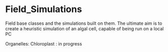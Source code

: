 # Field_Simulations

Field base classes and the simulations built on them. The ultimate aim is to create a heuristic simulation of an algal cell, capable of being run on a local PC

Organelles:
  Chloroplast : in progress
